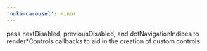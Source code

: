 ```yaml
---
'nuka-carousel': minor
---
```


pass nextDisabled, previousDisabled, and dotNavigationIndices to render\*Controls callbacks to aid in the creation of custom controls
